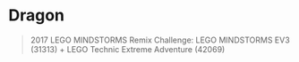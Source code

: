 # Dragon

> 2017 LEGO MINDSTORMS Remix Challenge: LEGO MINDSTORMS EV3 (31313) + LEGO Technic Extreme Adventure (42069)
